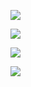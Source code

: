 ![](http://ww1.sinaimg.cn/large/007JYYsTgy1g2h87l0kggj30d908amxk.jpg)

![](http://ww1.sinaimg.cn/large/007JYYsTgy1g2h899rmmnj30l00mtdhz.jpg)

![](http://ww1.sinaimg.cn/large/007JYYsTgy1g2h899qy7pj30l60k1dh9.jpg)

![](http://ww1.sinaimg.cn/large/007JYYsTgy1g2h899rd45j30l80ph0ur.jpg)